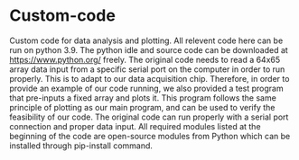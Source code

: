# Custom-code
Custom code for data analysis and plotting. All relevent code here can be run on python 3.9. The python idle and source code can be downloaded at https://www.python.org/ freely.
The original code needs to read a 64x65 array data input from a specific serial port on the computer in order to run properly. This is to adapt to our data acquisition chip. Therefore, in order to provide an example of our code running, we also provided a test program that pre-inputs a fixed array and plots it. This program follows the same principle of plotting as our main program, and can be used to verify the feasibility of our code. The original code can run properly with a serial port connection and proper data input. All required modules listed at the beginning of the code are open-source modules from Python which can be installed through pip-install command.
